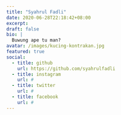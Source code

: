 ```yaml
---
title: "Syahrul Fadli"
date: 2020-06-28T22:18:42+08:00
excerpt:
draft: false
bio: |
  Buwung ape tu man?
avatar: /images/kucing-kontrakan.jpg
featured: true
social:
  - title: github
    url: https://github.com/syahrulfadli
  - title: instagram
    url: #
  - title: twitter
    url: #
  - title: facebook
    url: #
---
```


